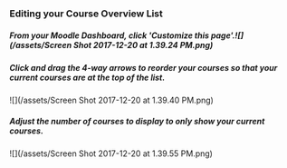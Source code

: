 ### Editing your Course Overview List

##### From your Moodle Dashboard, click 'Customize this page'.![](/assets/Screen Shot 2017-12-20 at 1.39.24 PM.png)

##### Click and drag the 4-way arrows to reorder your courses so that your current courses are at the top of the list.

![](/assets/Screen Shot 2017-12-20 at 1.39.40 PM.png)

##### Adjust the number of courses to display to only show your current courses.

![](/assets/Screen Shot 2017-12-20 at 1.39.55 PM.png)

